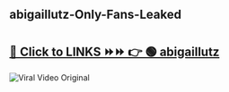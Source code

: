 
 ## abigaillutz-Only-Fans-Leaked

# <h2><a href="https://clipsfans.com/abigaillutz&ref=git">🔗 Click to LINKS ⏩⏩ 👉 🟢 abigaillutz </a></h2>

<a href="https://clipsfans.com/abigaillutz&ref=git" rel="nofollow" data-target="animated-image.originalLink"><img src="https://i.ibb.co.com/xMMVF88/686577567.gif" alt="Viral Video Original" style="max-width: 100%; display: inline-block;" data-target="animated-image.originalImage"></a>
